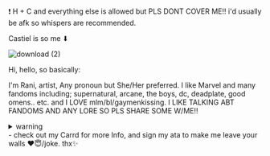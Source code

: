 ❗ H + C and everything else is allowed but PLS DONT COVER ME!! i'd usually be afk so whispers are recommended.

Castiel is so me ⬇

![download (2)](https://github.com/user-attachments/assets/c563ae75-92fc-472c-9483-f53a19503a40)


Hi, hello, so basically:

I'm Rani, artist, Any pronoun but She/Her preferred. I like Marvel and many fandoms including; supernatural, arcane, the boys, dc, deadplate, good omens.. etc. and I LOVE mlm/bl/gaymenkissing. I LIKE TALKING ABT FANDOMS AND ANY LORE SO PLS SHARE SOME W/ME!! <details>
  <summary>warning</summary>

  ```
i will ship any male characters i see so beware😈
i have bad mental health and will prolly be offensive. pls ignore if i did.
  ```
</details>
- check out my Carrd for more Info, and sign my ata to make me leave your walls ❤😇/joke. thx✨

<!---
RANEESTARX/RANEESTARX is a ✨ special ✨ repository because its `README.md` (this file) appears on your GitHub profile.
You can click the Preview link to take a look at your changes.
--->
